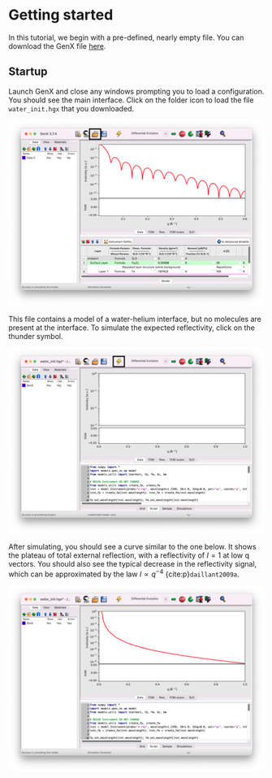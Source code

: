 # Getting started

In this tutorial, we begin with a pre-defined, nearly empty file. You can download the GenX file [here](../../../_static/xrr/genx/water_init.hgx).

## Startup

Launch GenX and close any windows prompting you to load a configuration. You should see the main interface. Click on the folder icon to load the file `water_init.hgx` that you downloaded.

![](images/getting-started-open.png)

This file contains a model of a water-helium interface, but no molecules are present at the interface. To simulate the expected reflectivity, click on the thunder symbol.

![](images/getting-started-simulate-button.png)

After simulating, you should see a curve similar to the one below. It shows the plateau of total external reflection, with a reflectivity of $I=1$ at low q vectors. You should also see the typical decrease in the reflectivity signal, which can be approximated by the law $I \propto q^{-4}$ {cite:p}`daillant2009a`.

![](images/getting-started-simulate-water.png)
